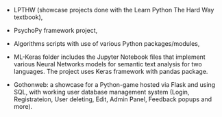 - LPTHW (showcase projects done with the Learn Python The Hard Way textbook), 

- PsychoPy framework project, 

- Algorithms scripts with use of various Python packages/modules, 

- ML-Keras folder includes the Jupyter Notebook files that implement various Neural Networks models for semantic text analysis for two languages. The project uses Keras framework with pandas package.

- Gothonweb: a showcase for a Python-game hosted via Flask and using SQL, 
    with working user database management system 
    (Login, Registrateion, User deleting, Edit, Admin Panel, Feedback popups and more).
